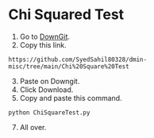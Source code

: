 # Chi Squared Test
1. Go to [DownGit](https://minhaskamal.github.io/DownGit/#/home).
2. Copy this link.
```
https://github.com/SyedSahil80328/dmin-misc/tree/main/Chi%20Square%20Test
```
3. Paste on Downgit.
4. Click Download.
5. Copy and paste this command.
```
python ChiSquareTest.py
```
7. All over.
